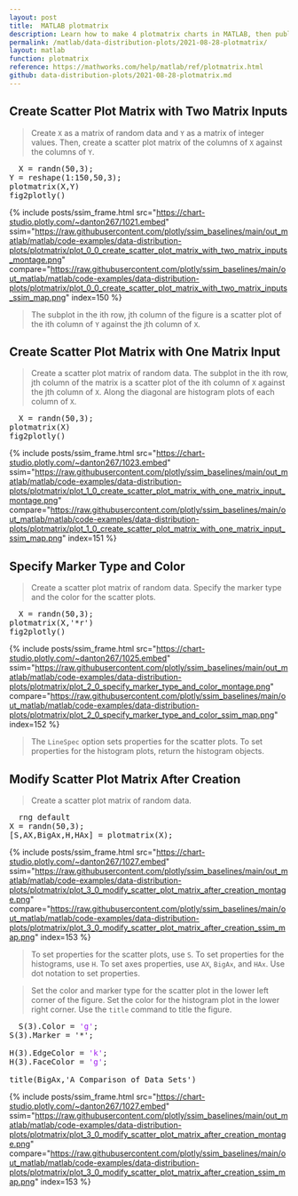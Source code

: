 ```yaml
---
layout: post
title:  MATLAB plotmatrix
description: Learn how to make 4 plotmatrix charts in MATLAB, then publish them to the Web with Plotly.
permalink: /matlab/data-distribution-plots/2021-08-28-plotmatrix/
layout: matlab
function: plotmatrix
reference: https://mathworks.com/help/matlab/ref/plotmatrix.html
github: data-distribution-plots/2021-08-28-plotmatrix.md
---
```


## Create Scatter Plot Matrix with Two Matrix Inputs

> Create `X` as a matrix of random data and `Y` as a matrix of integer values. Then, create a scatter plot matrix of the columns of `X` against the columns of `Y`.

<pre class="mcode">
  X = randn(50,3);
Y = reshape(1:150,50,3);  
plotmatrix(X,Y)
fig2plotly()
</pre>

{% include posts/ssim_frame.html 
  src="https://chart-studio.plotly.com/~danton267/1021.embed" 
  ssim="https://raw.githubusercontent.com/plotly/ssim_baselines/main/out_matlab/matlab/code-examples/data-distribution-plots/plotmatrix/plot_0_0_create_scatter_plot_matrix_with_two_matrix_inputs_montage.png" 
  compare="https://raw.githubusercontent.com/plotly/ssim_baselines/main/out_matlab/matlab/code-examples/data-distribution-plots/plotmatrix/plot_0_0_create_scatter_plot_matrix_with_two_matrix_inputs_ssim_map.png" 
  index=150
%}

> The subplot in the ith row, jth column of the figure is a scatter plot of the ith column of `Y` against the jth column of `X`. 



<!--------------------- EXAMPLE BREAK ------------------------->

## Create Scatter Plot Matrix with One Matrix Input

> Create a scatter plot matrix of random data. The subplot in the ith row, jth column of the matrix is a scatter plot of the ith column of `X` against the jth column of `X`. Along the diagonal are histogram plots of each column of `X`. 

<pre class="mcode">
  X = randn(50,3);  
plotmatrix(X)
fig2plotly()
</pre>

{% include posts/ssim_frame.html 
  src="https://chart-studio.plotly.com/~danton267/1023.embed" 
  ssim="https://raw.githubusercontent.com/plotly/ssim_baselines/main/out_matlab/matlab/code-examples/data-distribution-plots/plotmatrix/plot_1_0_create_scatter_plot_matrix_with_one_matrix_input_montage.png" 
  compare="https://raw.githubusercontent.com/plotly/ssim_baselines/main/out_matlab/matlab/code-examples/data-distribution-plots/plotmatrix/plot_1_0_create_scatter_plot_matrix_with_one_matrix_input_ssim_map.png" 
  index=151
%}



<!--------------------- EXAMPLE BREAK ------------------------->

## Specify Marker Type and Color

> Create a scatter plot matrix of random data. Specify the marker type and the color for the scatter plots.

<pre class="mcode">
  X = randn(50,3);  
plotmatrix(X,'*r')
fig2plotly()
</pre>

{% include posts/ssim_frame.html 
  src="https://chart-studio.plotly.com/~danton267/1025.embed" 
  ssim="https://raw.githubusercontent.com/plotly/ssim_baselines/main/out_matlab/matlab/code-examples/data-distribution-plots/plotmatrix/plot_2_0_specify_marker_type_and_color_montage.png" 
  compare="https://raw.githubusercontent.com/plotly/ssim_baselines/main/out_matlab/matlab/code-examples/data-distribution-plots/plotmatrix/plot_2_0_specify_marker_type_and_color_ssim_map.png" 
  index=152
%}

> The `LineSpec` option sets properties for the scatter plots. To set properties for the histogram plots, return the histogram objects.



<!--------------------- EXAMPLE BREAK ------------------------->

## Modify Scatter Plot Matrix After Creation

> Create a scatter plot matrix of random data. 

<pre>
  rng default
X = randn(50,3);
[S,AX,BigAx,H,HAx] = plotmatrix(X);
</pre>

{% include posts/ssim_frame.html 
  src="https://chart-studio.plotly.com/~danton267/1027.embed" 
  ssim="https://raw.githubusercontent.com/plotly/ssim_baselines/main/out_matlab/matlab/code-examples/data-distribution-plots/plotmatrix/plot_3_0_modify_scatter_plot_matrix_after_creation_montage.png" 
  compare="https://raw.githubusercontent.com/plotly/ssim_baselines/main/out_matlab/matlab/code-examples/data-distribution-plots/plotmatrix/plot_3_0_modify_scatter_plot_matrix_after_creation_ssim_map.png" 
  index=153
%}

> To set properties for the scatter plots, use `S`. To set properties for the histograms, use `H`. To set axes properties, use `AX`, `BigAx`, and `HAx`. Use dot notation to set properties.

> Set the color and marker type for the scatter plot in the lower left corner of the figure. Set the color for the histogram plot in the lower right corner. Use the `title` command to title the figure.

<pre>
  S(3).Color = <span style='color:#A020F0'>'g'</span>;
S(3).Marker = '*';  

H(3).EdgeColor = <span style='color:#A020F0'>'k'</span>;
H(3).FaceColor = <span style='color:#A020F0'>'g'</span>;  

title(BigAx,'A Comparison of Data Sets')
</pre>

{% include posts/ssim_frame.html 
  src="https://chart-studio.plotly.com/~danton267/1027.embed" 
  ssim="https://raw.githubusercontent.com/plotly/ssim_baselines/main/out_matlab/matlab/code-examples/data-distribution-plots/plotmatrix/plot_3_0_modify_scatter_plot_matrix_after_creation_montage.png" 
  compare="https://raw.githubusercontent.com/plotly/ssim_baselines/main/out_matlab/matlab/code-examples/data-distribution-plots/plotmatrix/plot_3_0_modify_scatter_plot_matrix_after_creation_ssim_map.png" 
  index=153
%}



<!--------------------- EXAMPLE BREAK ------------------------->

